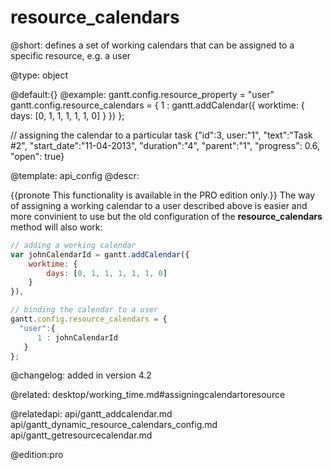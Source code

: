 resource_calendars
=============

@short:
defines a set of working calendars that can be assigned to a specific resource, e.g. a user

@type: object

@default:{}
@example:
gantt.config.resource_property = "user"
gantt.config.resource_calendars = {
      1 : gantt.addCalendar({
          worktime: {
             days: [0, 1, 1, 1, 1, 1, 0]
          }
     })
};

// assigning the calendar to a particular task
{"id":3, user:"1", "text":"Task #2", "start_date":"11-04-2013", 
    "duration":"4", "parent":"1", "progress": 0.6, "open": true}
    
@template:	api_config
@descr:

{{pronote This functionality is available in the PRO edition only.}}
The way of assigning a working calendar to a user described above is easier and more convinient to use but the old configuration of the **resource_calendars** method will also  work:

~~~js
// adding a working calendar
var johnCalendarId = gantt.addCalendar({
    worktime: {
        days: [0, 1, 1, 1, 1, 1, 0]
    }
}),

// binding the calendar to a user
gantt.config.resource_calendars = {
  "user":{
      1 : johnCalendarId
   }
};
~~~

@changelog: added in version 4.2

@related:
desktop/working_time.md#assigningcalendartoresource

@relatedapi:
api/gantt_addcalendar.md
api/gantt_dynamic_resource_calendars_config.md
api/gantt_getresourcecalendar.md

@edition:pro